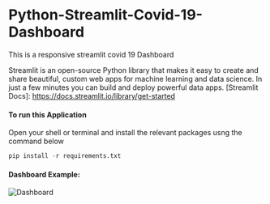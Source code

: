 # Python-Streamlit-Covid-19-Dashboard
This is a responsive streamlit covid 19 Dashboard

Streamlit is an open-source 
Python library that makes it easy to create and share beautiful,
custom web apps for machine learning and data science. In just a few minutes you can build and deploy powerful data apps.
[Streamlit Docs]: https://docs.streamlit.io/library/get-started

#### To run this Application
Open your shell or terminal and install the relevant packages usng the command below

```python
pip install -r requirements.txt
```

#### Dashboard Example: 
![Dashboard](https://github.com/RONALD55/Python-Streamlit-Covid-19-Dashboard/tree/main/components/img/image.png "Covid 19 Dashboard")